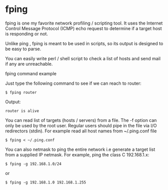 # fping

fping is one my favorite network profiling / scripting tool. It uses the Internet Control Message Protocol (ICMP) echo request to determine if a target host is responding or not.

Unlike ping , fping is meant to be used in scripts, so its output is designed to be easy to parse.

You can easily write perl / shell script to check a list of hosts and send mail if any are unreachable.

fping command example

Just type the following command to see if we can reach to router:

`$ fping router`

Output:

`router is alive`

You can read list of targets (hosts / servers) from a file. The -f option can only be used by the root user. Regular users should pipe in the file via
I/O redirectors (stdin). For example read all host names from ~/.ping.conf file

`$ fping < ~/.ping.conf`

You can also netmask to ping the entire network i.e generate a target list from a supplied IP netmask. For example, ping the class C 192.168.1.x:

`$ fping -g 192.168.1.0/24`

or

`$ fping -g 192.168.1.0 192.168.1.255`